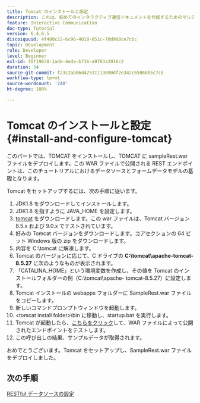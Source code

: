 ```yaml
---
title: Tomcat のインストールと設定
description: これは、初めてのインタラクティブ通信ドキュメントを作成するためのマルチステップチュートリアルの第 1 部です。このパートでは、TOMCAT をインストールし、TOMCAT に sampleRest.war ファイルをデプロイします。
feature: Interactive Communication
doc-type: Tutorial
version: 6.4,6.5
discoiquuid: 4f400c22-6c96-4018-851c-70d988ce7c6c
topic: Development
role: Developer
level: Beginner
exl-id: f0f19838-1ade-4eda-b736-a9703a3916c2
duration: 54
source-git-commit: f23c2ab86d42531113690df2e342c65060b5c7cd
workflow-type: tm+mt
source-wordcount: '240'
ht-degree: 100%

---
```


# Tomcat のインストールと設定 {#install-and-configure-tomcat}

このパートでは、TOMCAT をインストールし、TOMCAT に sampleRest.war ファイルをデプロイします。この WAR ファイルで公開される REST エンドポイントは、このチュートリアルにおけるデータソースとフォームデータモデルの基礎となります。

Tomcat をセットアップするには、次の手順に従います。

1. JDK1.8 をダウンロードしてインストールします。
2. JDK1.8 を指すように JAVA_HOME を設定します。
3. [tomcat](https://tomcat.apache.org/) をダウンロードします。この war ファイルは、Tomcat バージョン 8.5.x および 9.0.x でテストされています。
4. 好みの Tomcat バージョンをダウンロードします。コアセクションの 64 ビット Windows 版の zip をダウンロードします。
5. 内容を C:\tomcat に解凍します。
6. Tomcat のバージョンに応じて、C ドライブの **C:\tomcat\apache-tomcat-8.5.27** に次のようなものが表示されます。
7. 「CATALINA_HOME」という環境変数を作成し、その値を Tomcat のインストールフォルダーの例（C:\tomcat\apache- tomcat-8.5.27）に設定します。
8. Tomcat インストールの webapps フォルダーに SampleRest.war ファイルをコピーします。
9. 新しいコマンドプロンプトウィンドウを起動します。
10. &lt;tomcat install folder>\bin に移動し、startup.bat を実行します。
11. Tomcat が起動したら、[こちらをクリック](http://localhost:8080/SampleRest/webapi/getStatement/9586)して、WAR ファイルによって公開されたエンドポイントをテストします。
12. この呼び出しの結果、サンプルデータが取得されます。

おめでとうございます。Tomcat をセットアップし、SampleRest.war ファイルをデプロイしました。

## 次の手順

[RESTful データソースの設定](./parttwo.md)
